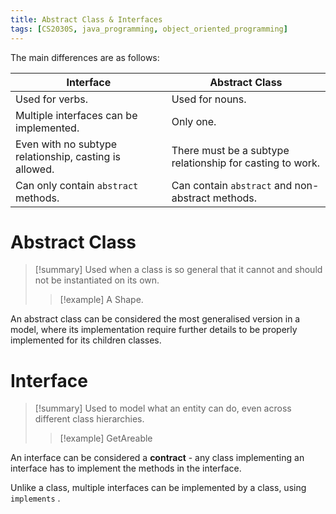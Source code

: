 ```yaml
---
title: Abstract Class & Interfaces
tags: [CS2030S, java_programming, object_oriented_programming]
---
```

The main differences are as follows:

| Interface                                              | Abstract Class                                            |
| ------------------------------------------------------ | --------------------------------------------------------- |
| Used for verbs.                                        | Used for nouns.                                           |
| Multiple interfaces can be implemented.                | Only one.                                                 |
| Even with no subtype relationship, casting is allowed. | There must be a subtype relationship for casting to work. |
| Can only contain `abstract` methods.                   | Can contain `abstract` and non-abstract methods.          |

# Abstract Class

> [!summary] Used when a class is so general that it cannot and should not be instantiated on its own.
>  
> > [!example] A Shape.
>  

An abstract class can be considered the most generalised version in a model, where its implementation require further details to be properly implemented for its children classes.
# Interface

> [!summary] Used to model what an entity can do, even across different class hierarchies.
> > [!example] GetAreable

An interface can be considered a **contract** - any class implementing an interface has to implement the methods in the interface.

Unlike a class, multiple interfaces can be implemented by a class, using  `implements` .
